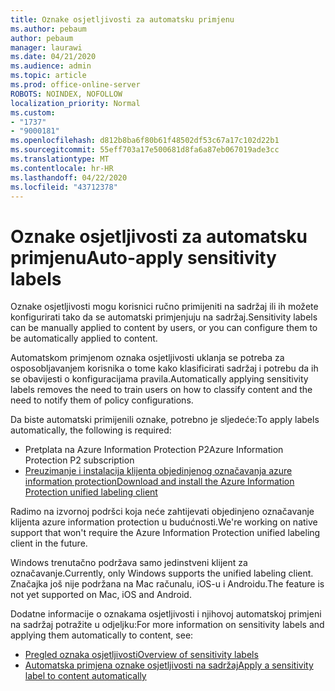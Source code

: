 ```yaml
---
title: Oznake osjetljivosti za automatsku primjenu
ms.author: pebaum
author: pebaum
manager: laurawi
ms.date: 04/21/2020
ms.audience: admin
ms.topic: article
ms.prod: office-online-server
ROBOTS: NOINDEX, NOFOLLOW
localization_priority: Normal
ms.custom:
- "1737"
- "9000181"
ms.openlocfilehash: d812b8ba6f80b61f48502df53c67a17c102d22b1
ms.sourcegitcommit: 55eff703a17e500681d8fa6a87eb067019ade3cc
ms.translationtype: MT
ms.contentlocale: hr-HR
ms.lasthandoff: 04/22/2020
ms.locfileid: "43712378"
---
```

# <a name="auto-apply-sensitivity-labels"></a><span data-ttu-id="9137b-102">Oznake osjetljivosti za automatsku primjenu</span><span class="sxs-lookup"><span data-stu-id="9137b-102">Auto-apply sensitivity labels</span></span>

<span data-ttu-id="9137b-103">Oznake osjetljivosti mogu korisnici ručno primijeniti na sadržaj ili ih možete konfigurirati tako da se automatski primjenjuju na sadržaj.</span><span class="sxs-lookup"><span data-stu-id="9137b-103">Sensitivity labels can be manually applied to content by users, or you can configure them to be automatically applied to content.</span></span>

<span data-ttu-id="9137b-104">Automatskom primjenom oznaka osjetljivosti uklanja se potreba za osposobljavanjem korisnika o tome kako klasificirati sadržaj i potrebu da ih se obavijesti o konfiguracijama pravila.</span><span class="sxs-lookup"><span data-stu-id="9137b-104">Automatically applying sensitivity labels removes the need to train users on how to classify content and the need to notify them of policy configurations.</span></span>

<span data-ttu-id="9137b-105">Da biste automatski primijenili oznake, potrebno je sljedeće:</span><span class="sxs-lookup"><span data-stu-id="9137b-105">To apply labels automatically, the following is required:</span></span>

- <span data-ttu-id="9137b-106">Pretplata na Azure Information Protection P2</span><span class="sxs-lookup"><span data-stu-id="9137b-106">Azure Information Protection P2 subscription</span></span>
- [<span data-ttu-id="9137b-107">Preuzimanje i instalacija klijenta objedinjenog označavanja azure information protection</span><span class="sxs-lookup"><span data-stu-id="9137b-107">Download and install the Azure Information Protection unified labeling client</span></span>](https://docs.microsoft.com/azure/information-protection/rms-client/install-unifiedlabelingclient-app)

<span data-ttu-id="9137b-108">Radimo na izvornoj podršci koja neće zahtijevati objedinjeno označavanje klijenta azure information protection u budućnosti.</span><span class="sxs-lookup"><span data-stu-id="9137b-108">We're working on native support that won't require the Azure Information Protection unified labeling client in the future.</span></span>

<span data-ttu-id="9137b-109">Windows trenutačno podržava samo jedinstveni klijent za označavanje.</span><span class="sxs-lookup"><span data-stu-id="9137b-109">Currently, only Windows supports the unified labeling client.</span></span>  <span data-ttu-id="9137b-110">Značajka još nije podržana na Mac računalu, iOS-u i Androidu.</span><span class="sxs-lookup"><span data-stu-id="9137b-110">The feature is not yet supported on Mac, iOS and Android.</span></span>

<span data-ttu-id="9137b-111">Dodatne informacije o oznakama osjetljivosti i njihovoj automatskoj primjeni na sadržaj potražite u odjeljku:</span><span class="sxs-lookup"><span data-stu-id="9137b-111">For more information on sensitivity labels and applying them automatically to content,  see:</span></span>

- [<span data-ttu-id="9137b-112">Pregled oznaka osjetljivosti</span><span class="sxs-lookup"><span data-stu-id="9137b-112">Overview of sensitivity labels</span></span>](https://docs.microsoft.com/office365/securitycompliance/sensitivity-labels)
- [<span data-ttu-id="9137b-113">Automatska primjena oznake osjetljivosti na sadržaj</span><span class="sxs-lookup"><span data-stu-id="9137b-113">Apply a sensitivity label to content automatically</span></span>](https://docs.microsoft.com/office365/securitycompliance/apply_sensitivity_label_automatically)